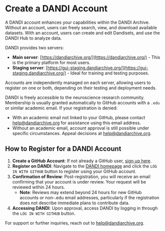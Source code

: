 # Create a DANDI Account

A DANDI account enhances your capabilities within the DANDI Archive.
Without an account, users can freely search, view, and download available datasets.
With an account, users can create and edit Dandisets, and use the DANDI Hub to analyze data.

DANDI provides two servers:

- **Main server**: [https://dandiarchive.org/](https://dandiarchive.org/) - This is the primary platform for most users.
- **Staging server**: [https://gui-staging.dandiarchive.org/](https://gui-staging.dandiarchive.org/) - Ideal for training and testing purposes.

Accounts are independently managed on each server, allowing users to register on one or both, depending on their testing and deployment needs.

DANDI is freely accessible to the neuroscience research community.
Membership is usually granted automatically to GitHub accounts with a `.edu` or similar academic email.
If your registration is denied:

- With an academic email not linked to your GitHub, please contact [help@dandiarchive.org](mailto:help@dandiarchive.org) for assistance using this email address.
- Without an academic email, account approval is still possible under specific circumstances. Appeal decisions at [help@dandiarchive.org](mailto:help@dandiarchive.org).

## How to Register for a DANDI Account

1. **Create a GitHub Account**: If not already a GitHub user, [sign up here](https://github.com/).
2. **Register on DANDI**: Navigate to the [DANDI homepage](https://dandiarchive.org) and click the `LOG IN WITH GITHUB` button to register using your GitHub account.
3. **Confirmation of Review**: Post-registration, you will receive an email confirming that your account is under review. Your request will be reviewed within 24 hours.
   - **Note**: Reviews may extend beyond 24 hours for new GitHub accounts or non-.edu email addresses, particularly if the registration does not describe immediate plans to contribute data.
4. **Accessing DANDI**: Upon approval, access DANDI by logging in through the `LOG IN WITH GITHUB` button.

For support or further inquiries, reach out to [help@dandiarchive.org](mailto:help@dandiarchive.org).
